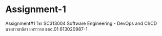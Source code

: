 # Assignment-1
Assignment#1 วิชา SC313004 Software Engineering - DevOps and CI/CD 
นางสาวชาลิสา  ยศราวาส sec.01 613020987-1
